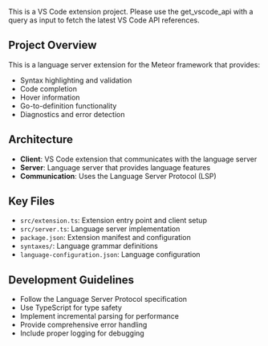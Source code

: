 <!-- Use this file to provide workspace-specific custom instructions to Copilot. For more details, visit https://code.visualstudio.com/docs/copilot/copilot-customization#_use-a-githubcopilotinstructionsmd-file -->

This is a VS Code extension project. Please use the get_vscode_api with a query as input to fetch the latest VS Code API references.

## Project Overview
This is a language server extension for the Meteor framework that provides:
- Syntax highlighting and validation
- Code completion
- Hover information
- Go-to-definition functionality
- Diagnostics and error detection

## Architecture
- **Client**: VS Code extension that communicates with the language server
- **Server**: Language server that provides language features
- **Communication**: Uses the Language Server Protocol (LSP)

## Key Files
- `src/extension.ts`: Extension entry point and client setup
- `src/server.ts`: Language server implementation
- `package.json`: Extension manifest and configuration
- `syntaxes/`: Language grammar definitions
- `language-configuration.json`: Language configuration

## Development Guidelines
- Follow the Language Server Protocol specification
- Use TypeScript for type safety
- Implement incremental parsing for performance
- Provide comprehensive error handling
- Include proper logging for debugging
